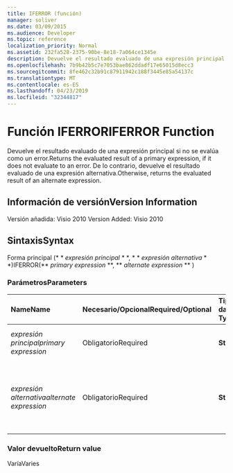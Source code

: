 ```yaml
---
title: IFERROR (función)
manager: soliver
ms.date: 03/09/2015
ms.audience: Developer
ms.topic: reference
localization_priority: Normal
ms.assetid: 232fa528-2375-90be-8e18-7a064ce1345e
description: Devuelve el resultado evaluado de una expresión principal si no se evalúa como un error. De lo contrario, devuelve el resultado evaluado de una expresión alternativa.
ms.openlocfilehash: 7b9b42b5c7e7053bae862ddadf17e65015d8ecc3
ms.sourcegitcommit: 8fe462c32b91c87911942c188f3445e85a54137c
ms.translationtype: MT
ms.contentlocale: es-ES
ms.lasthandoff: 04/23/2019
ms.locfileid: "32344817"
---
```

# <a name="iferror-function"></a><span data-ttu-id="d97d5-104">Función IFERROR</span><span class="sxs-lookup"><span data-stu-id="d97d5-104">IFERROR Function</span></span>

<span data-ttu-id="d97d5-105">Devuelve el resultado evaluado de una expresión principal si no se evalúa como un error.</span><span class="sxs-lookup"><span data-stu-id="d97d5-105">Returns the evaluated result of a primary expression, if it does not evaluate to an error.</span></span> <span data-ttu-id="d97d5-106">De lo contrario, devuelve el resultado evaluado de una expresión alternativa.</span><span class="sxs-lookup"><span data-stu-id="d97d5-106">Otherwise, returns the evaluated result of an alternate expression.</span></span>
  
## <a name="version-information"></a><span data-ttu-id="d97d5-107">Información de versión</span><span class="sxs-lookup"><span data-stu-id="d97d5-107">Version Information</span></span>

<span data-ttu-id="d97d5-108">Versión añadida: Visio 2010
</span><span class="sxs-lookup"><span data-stu-id="d97d5-108">Version Added: Visio 2010</span></span> 
  
## <a name="syntax"></a><span data-ttu-id="d97d5-109">Sintaxis</span><span class="sxs-lookup"><span data-stu-id="d97d5-109">Syntax</span></span>

<span data-ttu-id="d97d5-110">Forma principal (\* \* *expresión principal* \* \*, \* \* *expresión alternativa* \* \*)</span><span class="sxs-lookup"><span data-stu-id="d97d5-110">IFERROR(\*\* *primary expression* \*\*, \*\* *alternate expression* \*\* )</span></span> 
  
### <a name="parameters"></a><span data-ttu-id="d97d5-111">Parámetros</span><span class="sxs-lookup"><span data-stu-id="d97d5-111">Parameters</span></span>

|<span data-ttu-id="d97d5-112">**Name**</span><span class="sxs-lookup"><span data-stu-id="d97d5-112">**Name**</span></span>|<span data-ttu-id="d97d5-113">**Necesario/Opcional**</span><span class="sxs-lookup"><span data-stu-id="d97d5-113">**Required/Optional**</span></span>|<span data-ttu-id="d97d5-114">**Tipo de datos**</span><span class="sxs-lookup"><span data-stu-id="d97d5-114">**Data Type**</span></span>|<span data-ttu-id="d97d5-115">**Descripción**</span><span class="sxs-lookup"><span data-stu-id="d97d5-115">**Description**</span></span>|
|:-----|:-----|:-----|:-----|
| <span data-ttu-id="d97d5-116">_expresión principal_</span><span class="sxs-lookup"><span data-stu-id="d97d5-116">_primary expression_</span></span> <br/> |<span data-ttu-id="d97d5-117">Obligatorio</span><span class="sxs-lookup"><span data-stu-id="d97d5-117">Required</span></span>  <br/> |<span data-ttu-id="d97d5-118">**String**</span><span class="sxs-lookup"><span data-stu-id="d97d5-118">**String**</span></span> <br/> |<span data-ttu-id="d97d5-119">La primera expresión que ha de evaluarse.</span><span class="sxs-lookup"><span data-stu-id="d97d5-119">The first expression to evaluate.</span></span>  <br/> |
| <span data-ttu-id="d97d5-120">_expresión alternativa_</span><span class="sxs-lookup"><span data-stu-id="d97d5-120">_alternate expression_</span></span> <br/> |<span data-ttu-id="d97d5-121">Obligatorio</span><span class="sxs-lookup"><span data-stu-id="d97d5-121">Required</span></span>  <br/> |<span data-ttu-id="d97d5-122">**String**</span><span class="sxs-lookup"><span data-stu-id="d97d5-122">**String**</span></span> <br/> |<span data-ttu-id="d97d5-123">La expresión alternativa que se va a evaluar si la expresión principal evalúa a un error.</span><span class="sxs-lookup"><span data-stu-id="d97d5-123">The alternate expression to evaluate if the primary expression evaluates to an error.</span></span>  <br/> |
   
### <a name="return-value"></a><span data-ttu-id="d97d5-124">Valor devuelto</span><span class="sxs-lookup"><span data-stu-id="d97d5-124">Return value</span></span>

<span data-ttu-id="d97d5-125">Varía</span><span class="sxs-lookup"><span data-stu-id="d97d5-125">Varies</span></span>
  

